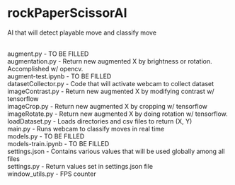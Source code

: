 # rockPaperScissorAI
AI that will detect playable move and classify move <br/><br/>

augment.py - TO BE FILLED <br/>
augmentation.py - Return new augmented X by brightness or rotation. Accomplished w/ opencv. <br/>
augment-test.ipynb - TO BE FILLED <br/>
datasetCollector.py - Code that will activate webcam to collect dataset <br/>
imageContrast.py - Return new augmented X by modifying contrast w/ tensorflow <br/>
imageCrop.py - Return new augmented X by cropping w/ tensorflow <br/>
imageRotate.py - Return new augmented X by doing rotation w/ tensorflow. <br/>
loadDataset.py - Loads directories and csv files to return (X, Y) <br/>
main.py - Runs webcam to classify moves in real time <br/>
models.py - TO BE FILLED <br/>
models-train.ipynb - TO BE FILLED <br/>
settings.json - Contains various values that will be used globally among all files <br/>
settings.py - Return values set in settings.json file <br/>
window_utils.py - FPS counter <br/>
